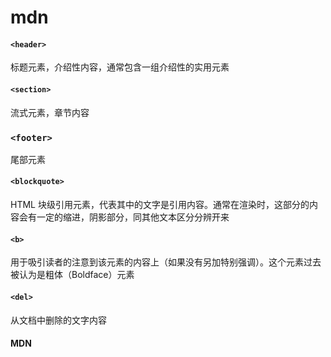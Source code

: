 # mdn

#### `<header>` 
标题元素，介绍性内容，通常包含一组介绍性的实用元素

#### `<section>`
流式元素，章节内容

### `<footer> `
尾部元素

#### `<blockquote>`
HTML 块级引用元素，代表其中的文字是引用内容。通常在渲染时，这部分的内容会有一定的缩进，阴影部分，同其他文本区分分辨开来

#### `<b>`
用于吸引读者的注意到该元素的内容上（如果没有另加特别强调）。这个元素过去被认为是粗体（Boldface）元素

#### `<del>`
从文档中删除的文字内容

#### MDN
[<Element>](https://developer.mozilla.org/zh-CN/docs/Web/HTML/Element)
